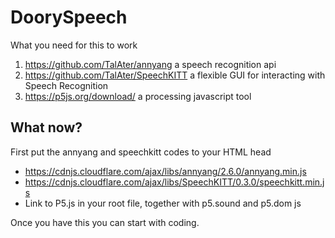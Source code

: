 [logo]: https://github.com/TevinStuurland/DoorySpeech/blob/gh-pages/img/doory.jpg "Logo Title Text 2"

# DoorySpeech
What you need for this to work
1. https://github.com/TalAter/annyang a speech recognition api
2. https://github.com/TalAter/SpeechKITT a flexible GUI for interacting with Speech Recognition
3. https://p5js.org/download/ a processing javascript tool

## What now?
First put the annyang and speechkitt codes to your HTML head
* https://cdnjs.cloudflare.com/ajax/libs/annyang/2.6.0/annyang.min.js
* https://cdnjs.cloudflare.com/ajax/libs/SpeechKITT/0.3.0/speechkitt.min.js
* Link to P5.js in your root file, together with p5.sound and p5.dom js

Once you have this you can start with coding.
